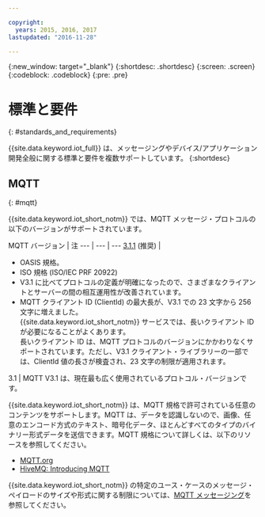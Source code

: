 ```yaml
---

copyright:
  years: 2015, 2016, 2017
lastupdated: "2016-11-28"

---
```


{:new_window: target="\_blank"}
{:shortdesc: .shortdesc}
{:screen: .screen}
{:codeblock: .codeblock}
{:pre: .pre}
# 標準と要件
{: #standards_and_requirements}

{{site.data.keyword.iot_full}} は、メッセージングやデバイス/アプリケーション開発全般に関する標準と要件を複数サポートしています。
{:shortdesc}


<!-- ## Blockchain
{: #blockchain}

{{site.data.keyword.iot_short_notm}} supports the following versions of the Hyperledger fabric:
- 0.5

## Python
{: #python}

Support for MQTT over SSL requires at least Python v2.7.9 or v3.4, and OpenSSL v1.0.1.
-->

## MQTT
{: #mqtt}

{{site.data.keyword.iot_short_notm}} では、MQTT メッセージ・プロトコルの以下のバージョンがサポートされています。

MQTT バージョン | 注
--- | --- | ---
[3.1.1](https://www.oasis-open.org/standards#mqttv3.1.1) (推奨)  | <ul><li>OASIS 規格。<li>ISO 規格 (ISO/IEC PRF 20922) <li>V3.1 に比べてプロトコルの定義が明確になったので、さまざまなクライアントとサーバーの間の相互運用性が改善されています。<li>MQTT クライアント ID (ClientId) の最大長が、V3.1 での 23 文字から 256 文字に増えました。</br>{{site.data.keyword.iot_short_notm}} サービスでは、長いクライアント ID が必要になることがよくあります。</br>長いクライアント ID は、MQTT プロトコルのバージョンにかかわりなくサポートされています。ただし、V3.1 クライアント・ライブラリーの一部では、ClientId 値の長さが検査され、23 文字の制限が適用されます。</ul>
3.1 | MQTT V3.1 は、現在最も広く使用されているプロトコル・バージョンです。

{{site.data.keyword.iot_short_notm}} は、MQTT 規格で許可されている任意のコンテンツをサポートします。MQTT は、データを認識しないので、画像、任意のエンコード方式のテキスト、暗号化データ、ほとんどすべてのタイプのバイナリー形式データを送信できます。MQTT 規格について詳しくは、以下のリソースを参照してください。
- [MQTT.org](http://mqtt.org/)
- [HiveMQ: Introducing MQTT](http://www.hivemq.com/blog/mqtt-essentials-part-1-introducing-mqtt)

{{site.data.keyword.iot_short_notm}} の特定のユース・ケースのメッセージ・ペイロードのサイズや形式に関する制限については、[MQTT メッセージング](mqtt/index.html)を参照してください。
